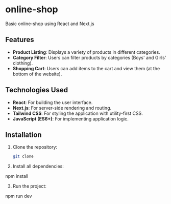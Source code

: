 # online-shop

Basic online-shop using React and Next.js


## Features

- **Product Listing**: Displays a variety of products in different categories.
- **Category Filter**: Users can filter products by categories (Boys' and Girls' clothing).
- **Shopping Cart**: Users can add items to the cart and view them (at the bottom of the website).


## Technologies Used

- **React**: For building the user interface.
- **Next.js**: For server-side rendering and routing.
- **Tailwind CSS**: For styling the application with utility-first CSS.
- **JavaScript (ES6+)**: For implementing application logic.

## Installation

1. Clone the repository:

   ```bash
   git clone 

2. Install all dependencies:

npm install

3. Run the project:

npm run dev
